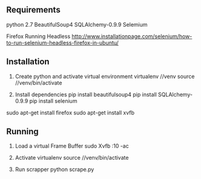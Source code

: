 Requirements
---------------
python 2.7
BeautifulSoup4
SQLAlchemy-0.9.9
Selemium

Firefox Running Headless
http://www.installationpage.com/selenium/how-to-run-selenium-headless-firefox-in-ubuntu/

Installation
----------------
1. Create python and activate virtual environment
virtualenv /<path to dir>/venv
source /<path to dir>/venv/bin/activate

2. Install dependencies
pip install beautifulsoup4
pip install SQLAlchemy-0.9.9
pip install selenium

sudo apt-get install firefox
sudo apt-get install xvfb



Running
-----------------
1. Load a virtual Frame Buffer
sudo Xvfb :10 -ac

2. Activate virtualenv
source /<path to dir>/venv/bin/activate

3. Run scrapper
python scrape.py
